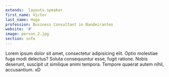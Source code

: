 ```yaml
---
extends: _layouts.speaker
first_name: Victor
last_name: Hugo
profession: Business Consultant in Bandeirantes
website: '#'
image: person_2.jpg
section: info
---
```

Lorem ipsum dolor sit amet, consectetur adipisicing elit. Optio molestiae fuga modi delectus? Soluta consequuntur esse, fugit ratione. Nobis deserunt, suscipit ut similique animi tempora. Tempore quaerat autem nihil, accusantium. xD
